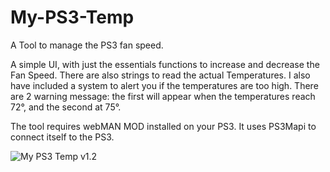 # My-PS3-Temp
A Tool to manage the PS3 fan speed.

A simple UI, with just the essentials functions to increase and decrease the Fan Speed.
There are also strings to read the actual Temperatures.
I also have included a system to alert you if the temperatures are too high. There are 2 warning message: the first will appear when the temperatures reach 72°, and the second at 75°.

The tool requires webMAN MOD installed on your PS3. It uses PS3Mapi to connect itself to the PS3.


<img src="https://www.lizsrv.altervista.org/image.php?di=OPOA" alt="My PS3 Temp v1.2" />
